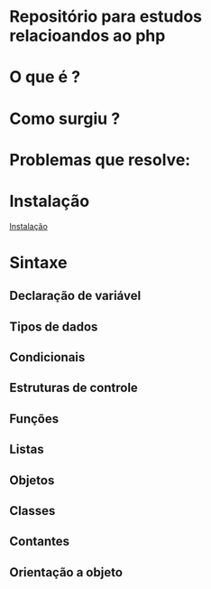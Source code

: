 # Repositório para estudos relacioandos ao php 

# O que é ?

# Como surgiu ?

# Problemas que resolve: 

# Instalação
[Instalação](https://github.com/hyagocabrall/php-estudos/blob/master/INSTALACAO.md)

# Sintaxe 

## Declaração de variável

## Tipos de dados

## Condicionais

## Estruturas de controle

## Funções 

## Listas

## Objetos

## Classes

## Contantes

## Orientação a objeto
